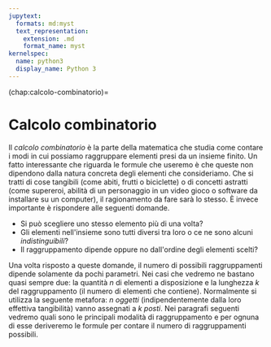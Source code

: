 ```yaml
---
jupytext:
  formats: md:myst
  text_representation:
    extension: .md
    format_name: myst
kernelspec:
  name: python3
  display_name: Python 3
---
```


(chap:calcolo-combinatorio)=
# Calcolo combinatorio

Il _calcolo combinatorio_ è la parte della matematica che studia come
contare i modi in cui possiamo raggruppare elementi presi da un
insieme finito. Un fatto interessante che riguarda le formule che useremo è
che queste non dipendono dalla natura concreta degli elementi che
consideriamo. Che si tratti di cose tangibili (come abiti, frutti o
biciclette) o di concetti astratti (come supereroi, abilità di un personaggio
in un video gioco o software da installare su un computer), il ragionamento
da fare sarà lo stesso. È invece importante è rispondere alle seguenti
domande.

- Si può scegliere uno stesso elemento più di una volta?
- Gli elementi nell'insieme sono tutti diversi tra loro o ce ne sono alcuni
  _indistinguibili_?
- Il raggruppamento dipende oppure no dall'ordine degli elementi scelti?

Una volta risposto a queste domande, il numero di possibili raggruppamenti
dipende solamente da pochi parametri. Nei casi che vedremo ne bastano quasi
sempre due: la quantità $n$ di elementi a disposizione e la lunghezza $k$ del
raggruppamento (il numero di elementi che contiene). Normalmente si utilizza
la seguente metafora: $n$ _oggetti_ (indipendentemente dalla loro effettiva
tangibilità) vanno assegnati a $k$ _posti_. Nei paragrafi seguenti vedremo
quali sono le principali modalità di raggruppamento e per ognuna di esse
deriveremo le formule per contare il numero di raggruppamenti possibili.
